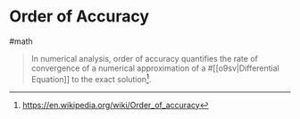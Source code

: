 # Order of Accuracy

#math

> In numerical analysis, order of accuracy quantifies the rate of convergence
> of a numerical approximation of a #[[o9sv|Differential Equation]] to the exact
> solution[^wiki].

[^wiki]: https://en.wikipedia.org/wiki/Order_of_accuracy
